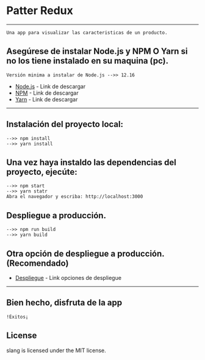 # Patter Redux
---------------------------------------------------------------------------------------------------
    Una app para visualizar las caracteristicas de un producto.

## Asegúrese de instalar Node.js y NPM O Yarn si no los tiene instalado en su maquina (pc).
    Versión minima a instalar de Node.js -->> 12.16

* [Node.js](https://nodejs.org/es/download/) - Link de descargar
* [NPM](https://www.npmjs.com/package/download) - Link de descargar
* [Yarn](https://classic.yarnpkg.com/en/docs/install/#windows-stable) - Link de descargar
-----------------------------------------------------------------------------------------------------

## Instalación del proyecto local:
    -->> npm install
    -->> yarn install

## Una vez haya instaldo las dependencias del proyecto, ejecúte:
    -->> npm start
    -->> yarn statr
    Abra el navegador y escriba: http://localhost:3000

## Despliegue a producción.
    -->> npm run build
    -->> yarn build

## Otra opción de despliegue a producción. (Recomendado)
* [Despliegue](https://nextjs.org/docs/deployment) - Link opciones de despliegue
-----------------------------------------------------------------------------------------------------

## Bien hecho, disfruta de la app
    !Éxitos¡

## License
slang is licensed under the MIT license.
